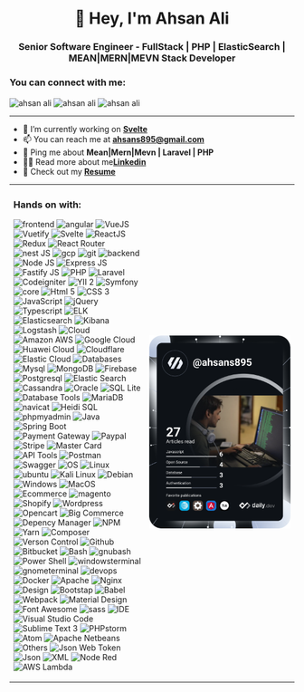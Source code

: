 <h1 align="center" dir="auto">👋 Hey, I'm Ahsan Ali</h1>

<h3 align="center" dir="auto">Senior Software Engineer - FullStack | PHP | ElasticSearch | MEAN|MERN|MEVN Stack Developer</h3>

<h3 align="left" dir="auto">You can connect with me:</h3>
<p>
    <a href="https://www.linkedin.com/in/ahsan-sheikh-809812117" rel="nofollow" style="text-decoration: none;">
        <img align="center"
            src="https://img.shields.io/badge/LinkedIn-0077B5?style=for-the-badge&logo=linkedin&logoColor=white"
            alt="ahsan ali" height="20" width="55">
    </a>
    <a href="https://www.hackerrank.com/ahsans895" rel="nofollow" style="text-decoration: none;">
        <img align="center"
            src="https://img.shields.io/badge/-Hackerrank-2EC866?style=for-the-badge&logo=HackerRank&logoColor=white"
            alt="ahsan ali" height="20" width="55">
    </a>
    <a href="mailto:email@example.com" style="text-decoration: none;">
        <img align="center"
            src="https://img.shields.io/badge/Gmail-D14836?style=for-the-badge&logo=gmail&logoColor=white"
            alt="ahsan ali" height="20" width="55">
    </a>
</p>

<hr/>

<ul align="left">
    <li>🔭 I’m currently working on <strong><a href="https://svelte.dev">Svelte</a></strong></li>
    <li>📫 You can reach me at <strong><a href="mailto:email@example.com">ahsans895@gmail.com</a></strong></li>
    <li>💬 Ping me about <strong>Mean|Mern|Mevn | Laravel | PHP</strong></li>
    <li>👨‍💻 Read more about me<strong><a href="https://www.linkedin.com/in/ahsan-sheikh-809812117">Linkedin</a></strong></li>
    <li>📙 Check out my <strong><a href="https://docs.google.com/document/d/1ZyriP785_jejysJX4S9HP_uY_eeYzhXMMa9tcOQnfyM/edit#heading=h.w5bmpx157f3t">Resume</a></strong></li>
</ul>

<table>
    <tbody>
        <tr>            
            <td border="0">
                <h3>Hands on with:</h3>
                <p align="left" dir="auto">
                    <img src="https://img.shields.io/badge/!frontend-white?style=for-the-badge" alt="frontend">
                    <a href="https://angular.io" rel="nofollow" style="text-decoration: none;">
                        <img src="https://cdn.simpleicons.org/angular" alt="angular" width="30" height="30">
                    </a>
                    <a href="https://getbootstrap.com" rel="nofollow" style="text-decoration: none;">
                        <img src="https://cdn.simpleicons.org/vue.js" alt="VueJS" width="30" height="30">
                    </a>
                    <a href="https://www.chartjs.org" rel="nofollow" style="text-decoration: none;">
                        <img src="https://cdn.simpleicons.org/vuetify" alt="Vuetify" width="30" height="30">
                    </a>
                    <a href="https://www.w3schools.com/css/" rel="nofollow" style="text-decoration: none;">
                        <img src="https://cdn.simpleicons.org/svelte" alt="Svelte" width="30" height="30">
                    </a>
                    <a href="https://www.docker.com/" rel="nofollow" style="text-decoration: none;">
                        <img src="https://cdn.simpleicons.org/react" alt="ReactJS" width="30" height="30">
                    </a>
                    <a href="https://www.elastic.co" rel="nofollow" style="text-decoration: none;">
                        <img src="https://cdn.simpleicons.org/redux" alt="Redux" width="30" height="30">
                    </a>
                    <a href="https://expressjs.com" rel="nofollow" style="text-decoration: none;">
                        <img src="https://cdn.simpleicons.org/reactrouter" alt="React Router" width="30" height="30">
                    </a>
                    <a href="https://firebase.google.com/" rel="nofollow" style="text-decoration: none;">
                        <img src="https://cdn.simpleicons.org/nestjs" alt="nest JS" width="30" height="30">
                    </a>
                    <a href="https://cloud.google.com" rel="nofollow" style="text-decoration: none;">
                        <img src="https://cdn.simpleicons.org/nextdotjs" alt="gcp" width="30" height="30">
                    </a>
                    <a href="https://git-scm.com/" rel="nofollow" style="text-decoration: none;">
                        <img src="https://cdn.simpleicons.org/chartdotjs" alt="git" width="30" height="30">
                    </a>
                    <img src="https://img.shields.io/badge/!backend-white?style=for-the-badge" alt="backend">
                    <a href="https://graphql.org" rel="nofollow" style="text-decoration: none;">
                        <img src="https://cdn.simpleicons.org/nodedotjs" alt="Node JS" width="30" height="30">
                    </a>
                    <a href="https://heroku.com" rel="nofollow" style="text-decoration: none;">
                        <img src="https://cdn.simpleicons.org/express" alt="Express JS" width="30" height="30">
                    </a>
                    <a href="https://www.w3.org/html/" rel="nofollow" style="text-decoration: none;">
                        <img src="https://cdn.simpleicons.org/fastify" alt="Fastify JS" width="30" height="30">
                    </a>
                    <a href="https://developer.mozilla.org/en-US/docs/Web/JavaScript" rel="nofollow" style="text-decoration: none;">
                        <img src="https://cdn.simpleicons.org/php" alt="PHP" width="30" height="30">
                    </a>
                    <a href="https://www.elastic.co/kibana" rel="nofollow" style="text-decoration: none;">
                        <img src="https://cdn.simpleicons.org/laravel" alt="Laravel" width="30" height="30">
                    </a>
                    <a href="https://www.linux.org/" rel="nofollow" style="text-decoration: none;">
                        <img src="https://cdn.simpleicons.org/codeigniter" alt="Codeigniter" width="30" height="30">
                    </a>
                    <a href="https://materializecss.com/" rel="nofollow" style="text-decoration: none;">
                        <img src="https://img.shields.io/badge/YII2-gray?style=for-the-badge" alt="YII 2" width="30" height="30">
                    </a>
                    <a href="https://www.mongodb.com/" rel="nofollow" style="text-decoration: none;">
                        <img src="https://cdn.simpleicons.org/symfony" alt="Symfony" width="30" height="30">
                    </a>                    
                    <img src="https://img.shields.io/badge/!core-white?style=for-the-badge" alt="core">
                    <a href="https://www.microsoft.com/en-us/sql-server" rel="nofollow" style="text-decoration: none;">
                        <img src="https://cdn.simpleicons.org/html5" alt="Html 5" width="30" height="30">
                    </a>
                    <a href="https://www.mysql.com/" rel="nofollow" style="text-decoration: none;">
                        <img src="https://cdn.simpleicons.org/css3" alt="CSS 3" width="30" height="30">
                    </a>
                    <a href="https://nextjs.org/" rel="nofollow" style="text-decoration: none;">
                        <img src="https://cdn.simpleicons.org/javaScript" alt="JavaScript" width="30"
                            height="30">
                    </a>
                    <a href="https://nodejs.org" rel="nofollow" style="text-decoration: none;">
                        <img src="https://cdn.simpleicons.org/jQuery" alt="jQuery" width="30" height="30">
                    </a>
                    <a href="https://www.oracle.com/" rel="nofollow" style="text-decoration: none;">
                        <img src="https://cdn.simpleicons.org/typescript" alt="Typescript" width="30"
                            height="30">
                    </a>
                    <img src="https://img.shields.io/badge/!ELK-white?style=for-the-badge" alt="ELK">
                    <a href="https://www.postgresql.org" rel="nofollow" style="text-decoration: none;">
                        <img src="https://cdn.simpleicons.org/elasticsearch" alt="Elasticsearch" width="30"
                            height="30">
                    </a>
                    <a href="https://postman.com" rel="nofollow" style="text-decoration: none;">
                        <img src="https://cdn.simpleicons.org/kibana" alt="Kibana" width="30" height="30">
                    </a>
                    <a href="https://www.python.org" rel="nofollow" style="text-decoration: none;">
                        <img src="https://cdn.simpleicons.org/logstash" alt="Logstash" width="30" height="30">
                    </a>                    
                    <img src="https://img.shields.io/badge/!Cloud-white?style=for-the-badge" alt="Cloud">
                    <a href="https://reactjs.org/" rel="nofollow" style="text-decoration: none;">
                        <img src="https://cdn.simpleicons.org/amazonaws" alt="Amazon AWS" width="30" height="30">
                    </a>
                    <a href="https://redux.js.org" rel="nofollow" style="text-decoration: none;">
                        <img src="https://cdn.simpleicons.org/googlecloud" alt="Google Cloud" width="30" height="30">
                    </a>
                    <a href="https://sass-lang.com" rel="nofollow" style="text-decoration: none;">
                        <img src="https://cdn.simpleicons.org/huawei" alt="Huawei Cloud" width="30" height="30">
                    </a>
                    <a href="https://www.sqlite.org/" rel="nofollow" style="text-decoration: none;">
                        <img src="https://cdn.simpleicons.org/cloudflare" alt="Cloudflare" width="30" height="30">
                    </a>
                    <a href="https://www.sqlite.org/" rel="nofollow" style="text-decoration: none;">
                        <img src="https://cdn.simpleicons.org/elasticcloud" alt="Elastic Cloud" width="30" height="30">
                    </a>                    
                    <img src="https://img.shields.io/badge/!Databases-white?style=for-the-badge" alt="Databases">
                    <a href="https://reactjs.org/" rel="nofollow" style="text-decoration: none;">
                        <img src="https://cdn.simpleicons.org/mysql" alt="Mysql" width="30" height="30">
                    </a>
                    <a href="https://www.sqlite.org/" rel="nofollow" style="text-decoration: none;">
                        <img src="https://cdn.simpleicons.org/mongoDB" alt="MongoDB" width="30" height="30">
                    </a>
                    <a href="https://www.sqlite.org/" rel="nofollow" style="text-decoration: none;">
                        <img src="https://cdn.simpleicons.org/firebase" alt="Firebase" width="30" height="30">
                    </a>
                    <a href="https://www.sqlite.org/" rel="nofollow" style="text-decoration: none;">
                        <img src="https://cdn.simpleicons.org/postgresql" alt="Postgresql" width="30" height="30">
                    </a>
                    <a href="https://www.sqlite.org/" rel="nofollow" style="text-decoration: none;">
                        <img src="https://cdn.simpleicons.org/elasticsearch" alt="Elastic Search" width="30" height="30">
                    </a>
                    <a href="https://www.sqlite.org/" rel="nofollow" style="text-decoration: none;">
                        <img src="https://cdn.simpleicons.org/apachecassandra" alt="Cassandra" width="30" height="30">
                    </a>
                    <a href="https://www.sqlite.org/" rel="nofollow" style="text-decoration: none;">
                        <img src="https://cdn.simpleicons.org/oracle" alt="Oracle" width="30" height="30">
                    </a>
                    <a href="https://www.sqlite.org/" rel="nofollow" style="text-decoration: none;">
                        <img src="https://cdn.simpleicons.org/sqlite" alt="SQL Lite" width="30" height="30">
                    </a>                    
                    <img src="https://img.shields.io/badge/!Database Tools-white?style=for-the-badge" alt="Database Tools">
                    <a href="https://sass-lang.com" rel="nofollow" style="text-decoration: none;">
                        <img src="https://cdn.simpleicons.org/mariaDB" alt="MariaDB" width="30" height="30">
                    </a>                        
                    <a href="https://sass-lang.com" rel="nofollow" style="text-decoration: none;">
                        <img src="https://img.shields.io/badge/navicat-green?style=for-the-badge" alt="navicat" width="40" height="25">
                    </a>
                    <a href="https://sass-lang.com" rel="nofollow" style="text-decoration: none;">
                        <img src="https://img.shields.io/badge/HeidiSQL-green?style=for-the-badge" alt="Heidi SQL" width="40" height="25">
                    </a>
                    <a href="https://sass-lang.com" rel="nofollow" style="text-decoration: none;">
                        <img src="https://cdn.simpleicons.org/phpmyadmin" alt="phpmyadmin" width="30" height="30">
                    </a>                    
                    <img src="https://img.shields.io/badge/!Java-white?style=for-the-badge" alt="Java">
                    <a href="https://sass-lang.com" rel="nofollow" style="text-decoration: none;">
                        <img src="https://cdn.simpleicons.org/springboot" alt="Spring Boot" width="30" height="30">
                    </a>
                    <img src="https://img.shields.io/badge/!payment gateway-white?style=for-the-badge" alt="Payment Gateway">
                    <a href="https://sass-lang.com" rel="nofollow" style="text-decoration: none;">
                        <img src="https://cdn.simpleicons.org/paypal" alt="Paypal" width="30" height="30">
                    </a>
                    <a href="https://sass-lang.com" rel="nofollow" style="text-decoration: none;">
                        <img src="https://cdn.simpleicons.org/stripe" alt="Stripe" width="30" height="30">
                    </a>
                    <a href="https://sass-lang.com" rel="nofollow" style="text-decoration: none;">
                        <img src="https://cdn.simpleicons.org/mastercard" alt="Master Card" width="30" height="30">
                    </a>                    
                    <img src="https://img.shields.io/badge/!API Tools-white?style=for-the-badge" alt="API Tools">
                    <a href="https://sass-lang.com" rel="nofollow" style="text-decoration: none;">
                        <img src="https://cdn.simpleicons.org/postman" alt="Postman" width="30" height="30">
                    </a>
                    <a href="https://sass-lang.com" rel="nofollow" style="text-decoration: none;">
                        <img src="https://cdn.simpleicons.org/swagger" alt="Swagger" width="30" height="30">
                    </a>                    
                    <img src="https://img.shields.io/badge/!OS-white?style=for-the-badge" alt="OS">
                    <a href="https://sass-lang.com" rel="nofollow" style="text-decoration: none;">
                        <img src="https://cdn.simpleicons.org/linux" alt="Linux" width="30" height="30">
                    </a>
                    <a href="https://sass-lang.com" rel="nofollow" style="text-decoration: none;">
                        <img src="https://cdn.simpleicons.org/Ubuntu" alt="ubuntu" width="30" height="30">
                    </a>
                    <a href="https://sass-lang.com" rel="nofollow" style="text-decoration: none;">
                        <img src="https://cdn.simpleicons.org/kalilinux" alt="Kali Linux" width="30" height="30">
                    </a>
                    <a href="https://sass-lang.com" rel="nofollow" style="text-decoration: none;">
                        <img src="https://cdn.simpleicons.org/debian" alt="Debian" width="30" height="30">
                    </a>
                    <a href="https://sass-lang.com" rel="nofollow" style="text-decoration: none;">
                        <img src="https://cdn.simpleicons.org/windows" alt="Windows" width="30" height="30">
                    </a>
                    <a href="https://sass-lang.com" rel="nofollow" style="text-decoration: none;">
                        <img src="https://cdn.simpleicons.org/macos" alt="MacOS" width="30" height="30">
                    </a>                    
                    <img src="https://img.shields.io/badge/!Ecommerce-white?style=for-the-badge" alt="Ecommerce">
                    <a href="https://sass-lang.com" rel="nofollow" style="text-decoration: none;">
                        <img src="https://cdn.simpleicons.org/magento" alt="magento" width="30" height="30">
                    </a>
                    <a href="https://sass-lang.com" rel="nofollow" style="text-decoration: none;">
                        <img src="https://cdn.simpleicons.org/shopify" alt="Shopify" width="30" height="30">
                    </a>
                    <a href="https://sass-lang.com" rel="nofollow" style="text-decoration: none;">
                        <img src="https://cdn.simpleicons.org/wordpress" alt="Wordpress" width="30" height="30">
                    </a>
                    <a href="https://sass-lang.com" rel="nofollow" style="text-decoration: none;">
                        <img src="https://img.shields.io/badge/opencart-gray?style=for-the-badge" alt="Opencart"  width="30" height="30">
                    </a>
                    <a href="https://sass-lang.com" rel="nofollow" style="text-decoration: none;">
                        <img src="https://cdn.simpleicons.org/bigcommerce" alt="Big Commerce" width="30" height="30">
                    </a>                    
                    <img src="https://img.shields.io/badge/!Depency Manager-white?style=for-the-badge" alt="Depency Manager">
                    <a href="https://sass-lang.com" rel="nofollow" style="text-decoration: none;">
                        <img src="https://cdn.simpleicons.org/npm" alt="NPM" width="30" height="30">
                    </a>
                    <a href="https://sass-lang.com" rel="nofollow" style="text-decoration: none;">
                        <img src="https://cdn.simpleicons.org/yarn" alt="Yarn" width="30" height="30">
                    </a>
                    <a href="https://sass-lang.com" rel="nofollow" style="text-decoration: none;">
                        <img src="https://cdn.simpleicons.org/composer" alt="Composer" width="30" height="30">
                    </a>                    
                    <img src="https://img.shields.io/badge/!Verson Control-white?style=for-the-badge" alt="Verson Control">
                    <a href="https://sass-lang.com" rel="nofollow" style="text-decoration: none;">
                        <img src="https://cdn.simpleicons.org/github" alt="Github" width="30" height="30">
                    </a>
                    <a href="https://sass-lang.com" rel="nofollow" style="text-decoration: none;">
                        <img src="https://cdn.simpleicons.org/bitbucket" alt="Bitbucket" width="30" height="30">
                    </a>                    
                    <img src="https://img.shields.io/badge/!Bash-white?style=for-the-badge" alt="Bash">
                    <a href="https://sass-lang.com" rel="nofollow" style="text-decoration: none;">
                        <img src="https://cdn.simpleicons.org/gnubash" alt="gnubash" width="30" height="30">
                    </a>
                    <a href="https://sass-lang.com" rel="nofollow" style="text-decoration: none;">
                        <img src="https://cdn.simpleicons.org/powershell" alt="Power Shell" width="30" height="30">
                    </a>
                    <a href="https://sass-lang.com" rel="nofollow" style="text-decoration: none;">
                        <img src="https://cdn.simpleicons.org/windowsterminal" alt="windowsterminal" width="30" height="30">
                    </a>
                    <a href="https://sass-lang.com" rel="nofollow" style="text-decoration: none;">
                        <img src="https://cdn.simpleicons.org/gnometerminal" alt="gnometerminal" width="30" height="30">
                    </a>                    
                    <img src="https://img.shields.io/badge/!devops-white?style=for-the-badge" alt="devops">
                    <a href="https://sass-lang.com" rel="nofollow" style="text-decoration: none;">
                        <img src="https://cdn.simpleicons.org/docker" alt="Docker" width="30" height="30">
                    </a>
                    <a href="https://sass-lang.com" rel="nofollow" style="text-decoration: none;">
                        <img src="https://cdn.simpleicons.org/apache" alt="Apache" width="30" height="30">
                    </a>
                    <a href="https://sass-lang.com" rel="nofollow" style="text-decoration: none;">
                        <img src="https://cdn.simpleicons.org/nginx" alt="Nginx" width="30" height="30">
                    </a>                    
                    <img src="https://img.shields.io/badge/!Design-white?style=for-the-badge" alt="Design">
                    <a href="https://sass-lang.com" rel="nofollow" style="text-decoration: none;">
                        <img src="https://cdn.simpleicons.org/bootstrap" alt="Bootstap" width="30" height="30">
                    </a>
                    <a href="https://sass-lang.com" rel="nofollow" style="text-decoration: none;">
                        <img src="https://cdn.simpleicons.org/babel" alt="Babel" width="30" height="30">
                    </a>
                    <a href="https://sass-lang.com" rel="nofollow" style="text-decoration: none;">
                        <img src="https://cdn.simpleicons.org/webpack" alt="Webpack" width="30" height="30">
                    </a>
                    <a href="https://sass-lang.com" rel="nofollow" style="text-decoration: none;">
                        <img src="https://cdn.simpleicons.org/materialdesign" alt="Material Design" width="30" height="30">
                    </a>
                    <a href="https://sass-lang.com" rel="nofollow" style="text-decoration: none;">
                        <img src="https://cdn.simpleicons.org/fontawesome" alt="Font Awesome" width="30" height="30">
                    </a>
                    <a href="https://sass-lang.com" rel="nofollow" style="text-decoration: none;">
                        <img src="https://cdn.simpleicons.org/sass" alt="sass" width="30" height="30">
                    </a>                    
                    <img src="https://img.shields.io/badge/!IDE-white?style=for-the-badge" alt="IDE">
                    <a href="https://sass-lang.com" rel="nofollow" style="text-decoration: none;">
                        <img src="https://cdn.simpleicons.org/visualstudiocode" alt="Visual Studio Code" width="30" height="30">
                    </a>
                    <a href="https://sass-lang.com" rel="nofollow" style="text-decoration: none;">
                        <img src="https://cdn.simpleicons.org/sublimetext" alt="Sublime Text 3" width="30" height="30">
                    </a>
                    <a href="https://sass-lang.com" rel="nofollow" style="text-decoration: none;">
                        <img src="https://cdn.simpleicons.org/phpstorm" alt="PHPstorm" width="30" height="30">
                    </a>
                    <a href="https://sass-lang.com" rel="nofollow" style="text-decoration: none;">
                        <img src="https://cdn.simpleicons.org/atom" alt="Atom" width="30" height="30">
                    </a>
                    <a href="https://sass-lang.com" rel="nofollow" style="text-decoration: none;">
                        <img src="https://cdn.simpleicons.org/apachenetbeanside" alt="Apache Netbeans" width="30" height="30">
                    </a>                    
                    <img src="https://img.shields.io/badge/!Others-white?style=for-the-badge" alt="Others">
                    <a href="https://sass-lang.com" rel="nofollow" style="text-decoration: none;">
                        <img src="https://cdn.simpleicons.org/jsonwebtokens" alt="Json Web Token" width="30"
                            height="30">
                    </a>
                    <a href="https://sass-lang.com" rel="nofollow" style="text-decoration: none;">
                        <img src="https://cdn.simpleicons.org/json" alt="Json" width="30" height="30">
                    </a>
                    <a href="https://sass-lang.com" rel="nofollow" style="text-decoration: none;">
                        <img src="https://img.shields.io/badge/xml-gray?style=for-the-badge" alt="XML" width="30" height="25">
                    </a>
                    <a href="https://sass-lang.com" rel="nofollow" style="text-decoration: none;">
                        <img src="https://cdn.simpleicons.org/nodered" alt="Node Red" width="30" height="30">
                    </a>
                    <a href="https://sass-lang.com" rel="nofollow" style="text-decoration: none;">
                        <img src="https://cdn.simpleicons.org/awslambda" alt="AWS Lambda" width="30"
                            height="30">
                    </a>
                </p>
            </td>
            <td width="250" border="0">
                <a href="https://app.daily.dev/ahsans895">
                    <img src="https://github.com/ahsans895/ahsans895/blob/main/devcard.svg" alt="Ahsan Sheikh's Dev Card" />
                </a>
            </td>
        </tr>
    </tbody>    
</table>
